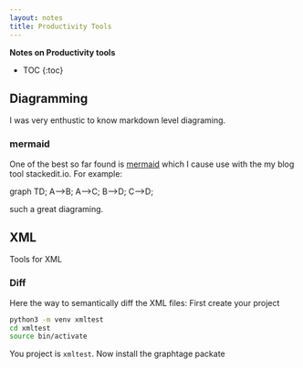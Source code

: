 ```yaml
---
layout: notes 
title: Productivity Tools
---
```

<script src="https://unpkg.com/mermaid@8.0.0/dist/mermaid.min.js"></script>

**Notes on Productivity tools**

* TOC
{:toc}

## Diagramming
I was very enthustic to know markdown level diagraming. 

### mermaid
One of the best so far found is [mermaid](https://mermaid-js.github.io/mermaid/#/) which I cause use with the my blog tool stackedit.io. For example:

<div class="mermaid">
graph TD;
    A-->B;
    A-->C;
    B-->D;
    C-->D;
</div>

such a great diagraming.

## XML
Tools for XML 
### Diff
Here the way to semantically diff the XML files:
First create your project
```bash
python3 -m venv xmltest
cd xmltest
source bin/activate
```
You project is `xmltest`. Now install the graphtage packate
```bash
``` 


<!--stackedit_data:
eyJoaXN0b3J5IjpbLTIwNzM3NDkyMTEsMTQyNDAyMDY0XX0=
-->